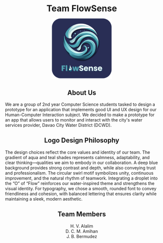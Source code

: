 <h1 align="center" style="margin-bottom: 0;">
  Team FlowSense
</h1>
<p align="center">
  <img src="https://github.com/YanJi13/YanJi-School-Portfolio/blob/main/flowsense-team-logo.png" alt="Description" width="200"/>
</p>



<h2 align="center">About Us</h2>
We are a group of 2nd year Computer Science students tasked to design a prototype for an application that implements good UI and UX design for our Human-Computer Interaction subject. We decided to make a prototype for an app that allows users to monitor and interact with the city's water services provider, Davao City Water District (DCWD).

<h2 align="center">Logo Design Philosophy</h2>
The design choices reflect the core values and identity of our team. The gradient of aqua and teal shades represents calmness, adaptability, and clear thinking—qualities we aim to embody in our collaboration. A deep blue background provides strong contrast and depth, while also conveying trust and professionalism. The circular swirl motif symbolizes unity, continuous improvement, and the natural rhythm of teamwork. Integrating a droplet into the “O” of “Flow” reinforces our water-inspired theme and strengthens the visual identity. For typography, we chose a smooth, rounded font to convey friendliness and cohesion, with balanced lettering that ensures clarity while maintaining a sleek, modern aesthetic.

<h2 align="center">Team Members</h2>
<p align="center">
  H. V. Alalim <br>
  D. C. M. Amihan <br>
  J. B. Bermudez
</p>
